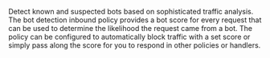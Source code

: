 Detect known and suspected bots based on sophisticated traffic analysis. The bot detection inbound policy provides a bot score for every request that can be used to determine the likelihood the request came from a bot. The policy can be configured to automatically block traffic with a set score or simply pass along the score for you to respond in other policies or handlers.
